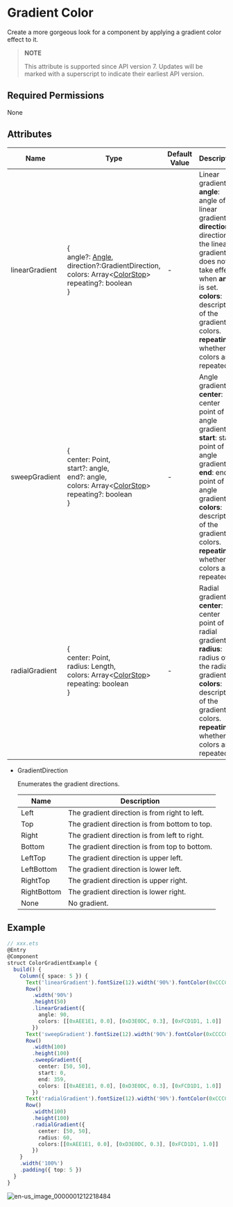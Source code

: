 # Gradient Color

Create a more gorgeous look for a component by applying a gradient color effect to it.

> **NOTE**
>
> This attribute is supported since API version 7. Updates will be marked with a superscript to indicate their earliest API version.


## Required Permissions

None


## Attributes


| Name | Type | Default Value | Description |
| -------- | -------- | -------- | -------- |
| linearGradient | {<br/>angle?: [Angle](../../ui/ts-types.md),<br/>direction?:GradientDirection,<br/>colors: Array<[ColorStop](../../ui/ts-types.md)><br/>repeating?: boolean<br/>} | - | Linear gradient.<br/>**angle**: angle of the linear gradient.<br/>**direction**: direction of the linear gradient. It does not take effect when **angle** is set.<br/>**colors**: description of the gradient colors.<br/>**repeating**: whether the colors are repeated. |
| sweepGradient | {<br/>center: Point,<br/>start?: angle,<br/>end?: angle,<br/>colors: Array<[ColorStop](../../ui/ts-types.md)><br/>repeating?: boolean<br/>} | - | Angle gradient.<br/>**center**: center point of the angle gradient.<br/>**start**: start point of the angle gradient.<br/>**end**: end point of the angle gradient.<br/>**colors**: description of the gradient colors.<br/>**repeating**: whether the colors are repeated. |
| radialGradient | {<br/>center: Point,<br/>radius: Length,<br/>colors: Array<[ColorStop](../../ui/ts-types.md)><br/>repeating: boolean<br/>} | - | Radial gradient.<br/>**center**: center point of the radial gradient.<br/>**radius**: radius of the radial gradient.<br/>**colors**: description of the gradient colors.<br/>**repeating**: whether the colors are repeated. |

- GradientDirection

  Enumerates the gradient directions.

  | Name | Description |
  | -------- | -------- |
  | Left | The gradient direction is from right to left. |
  | Top | The gradient direction is from bottom to top. |
  | Right | The gradient direction is from left to right. |
  | Bottom | The gradient direction is from top to bottom. |
  | LeftTop | The gradient direction is upper left. |
  | LeftBottom | The gradient direction is lower left. |
  | RightTop | The gradient direction is upper right. |
  | RightBottom | The gradient direction is lower right. |
  | None | No gradient. |


## Example


```ts
// xxx.ets
@Entry
@Component
struct ColorGradientExample {
  build() {
    Column({ space: 5 }) {
      Text('linearGradient').fontSize(12).width('90%').fontColor(0xCCCCCC)
      Row()
        .width('90%')
        .height(50)
        .linearGradient({
          angle: 90,
          colors: [[0xAEE1E1, 0.0], [0xD3E0DC, 0.3], [0xFCD1D1, 1.0]]
        })
      Text('sweepGradient').fontSize(12).width('90%').fontColor(0xCCCCCC)
      Row()
        .width(100)
        .height(100)
        .sweepGradient({
          center: [50, 50],
          start: 0,
          end: 359,
          colors: [[0xAEE1E1, 0.0], [0xD3E0DC, 0.3], [0xFCD1D1, 1.0]]
        })
      Text('radialGradient').fontSize(12).width('90%').fontColor(0xCCCCCC)
      Row()
        .width(100)
        .height(100)
        .radialGradient({
          center: [50, 50],
          radius: 60,
          colors:[[0xAEE1E1, 0.0], [0xD3E0DC, 0.3], [0xFCD1D1, 1.0]]
        })
    }
    .width('100%')
    .padding({ top: 5 })
  }
}
```

![en-us_image_0000001212218484](figures/en-us_image_0000001212218484.png)
